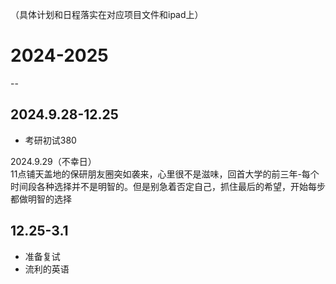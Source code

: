 （具体计划和日程落实在对应项目文件和ipad上）<br>

# 2024-2025
--
## 2024.9.28-12.25
* 考研初试380

2024.9.29（不幸日）<br>
11点铺天盖地的保研朋友圈突如袭来，心里很不是滋味，回首大学的前三年-每个时间段各种选择并不是明智的。但是别急着否定自己，抓住最后的希望，开始每步都做明智的选择

## 12.25-3.1
* 准备复试
* 流利的英语
